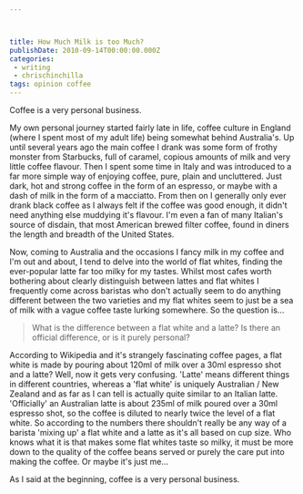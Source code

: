 ```yaml
---



title: How Much Milk is too Much?
publishDate: 2010-09-14T00:00:00.000Z
categories:
 - writing
 - chrischinchilla
tags: opinion coffee
---
```


Coffee is a very personal business.

My own personal journey started fairly late in life, coffee culture in England (where I spent most of my adult life) being somewhat behind Australia's. Up until several years ago the main coffee I drank was some form of frothy monster from Starbucks, full of caramel, copious amounts of milk and very little coffee flavour. Then I spent some time in Italy and was introduced to a far more simple way of enjoying coffee, pure, plain and uncluttered. Just dark, hot and strong coffee in the form of an espresso, or maybe with a dash of milk in the form of a macciatto. From then on I generally only ever drank black coffee as I always felt if the coffee was good enough, it didn't need anything else muddying it's flavour. I'm even a fan of many Italian's source of disdain, that most American brewed filter coffee, found in diners the length and breadth of the United States.

Now, coming to Australia and the occasions I fancy milk in my coffee and I'm out and about, I tend to delve into the world of flat whites, finding the ever-popular latte far too milky for my tastes. Whilst most cafes worth bothering about clearly distinguish between lattes and flat whites I frequently come across baristas who don't actually seem to do anything different between the two varieties and my flat whites seem to just be a sea of milk with a vague coffee taste lurking somewhere. So the question is...

> What is the difference between a flat white and a latte? Is there an official difference, or is it purely personal?

According to Wikipedia and it's strangely fascinating coffee pages, a flat white is made by pouring about 120ml of milk over a 30ml espresso shot and a latte? Well, now it gets very confusing. 'Latte' means different things in different countries, whereas a 'flat white' is uniquely Australian / New Zealand and as far as I can tell is actually quite similar to an Italian latte. 'Officially' an Australian latte is about 235ml of milk poured over a 30ml espresso shot, so the coffee is diluted to nearly twice the level of a flat white. So according to the numbers there shouldn't really be any way of a barista 'mixing up' a flat white and a latte as it's all based on cup size. Who knows what it is that makes some flat whites taste so milky, it must be more down to the quality of the coffee beans served or purely the care put into making the coffee. Or maybe it's just me...

As I said at the  beginning, coffee is a very personal business.
